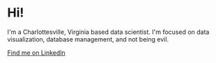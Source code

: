 # Hi!

I'm a Charlottesville, Virginia based data scientist. I'm focused on data visualization, database management, and not being evil. 

[Find me on LinkedIn](https://www.linkedin.com/in/liamcloudhogan/)